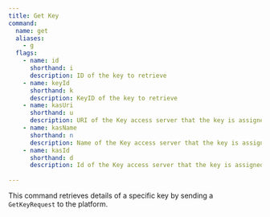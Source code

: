 ```yaml
---
title: Get Key
command:
  name: get
  aliases:
    - g
  flags:
    - name: id
      shorthand: i
      description: ID of the key to retrieve
    - name: keyId
      shorthand: k
      description: KeyID of the key to retrieve
    - name: kasUri
      shorthand: u
      description: URI of the Key access server that the key is assigned to.
    - name: kasName
      shorthand: n
      description: Name of the Key access server that the key is assigned to.
    - name: kasId
      shorthand: d
      description: Id of the Key access server that the key is assigned to.
    
---
```


This command retrieves details of a specific key by sending a `GetKeyRequest` to the platform.
